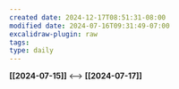 ```yaml
---
created date: 2024-12-17T08:51:31-08:00
modified date: 2024-07-16T09:31:49-07:00
excalidraw-plugin: raw
tags: 
type: daily
---
```

**[[2024-07-15]]**  <-->  **[[2024-07-17]]**



